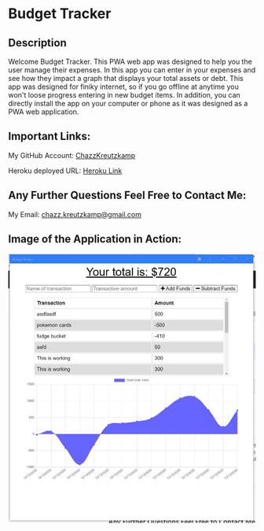 # Budget Tracker
## Description

Welcome Budget Tracker. This PWA web app was designed to help you the user manage their expenses. In this app you can enter in your expenses and see how they impact a graph that displays your total assets or debt. This app was designed for finiky internet, so if you go offline at anytime you won't loose progress entering in new budget items. In addition, you can directly install the app on your computer or phone as it was designed as a PWA web application.

## Important Links:

My GitHub Account: [ChazzKreutzkamp](https://github.com/ChazzKreutzkamp)

Heroku deployed URL: [Heroku Link](https://hidden-sierra-83814.herokuapp.com/)

## Any Further Questions Feel Free to Contact Me:

My Email: chazz.kreutzkamp@gmail.com

## Image of the Application in Action:

![al text](https://github.com/ChazzKreutzkamp/budget-tracker-project-19/blob/main/readme-img/app.JPG)
